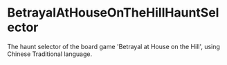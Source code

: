 # BetrayalAtHouseOnTheHillHauntSelector
The haunt selector of the board game 'Betrayal at House on the Hill', using Chinese Traditional language.
